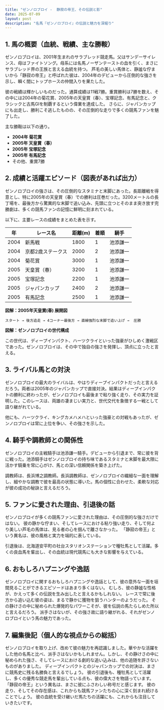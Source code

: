 ```yaml
---
title: "ゼンノロブロイ -  静寂の帝王、その伝説と影"
date: 2025-07-09
layout: post
description: "名馬『ゼンノロブロイ』の伝説と魅力を深堀り"
---
```


## 1. 馬の概要（血統、戦績、主な勝鞍）

ゼンノロブロイは、2001年生まれのサラブレッド競走馬。父はサンデーサイレンス、母はファイトソング。母系には名馬ノーザンテーストの血を引く、まさにサラブレッド界の王族と言える血統を持つ。  芦毛の美しい馬体と、静謐な佇まいから「静寂の帝王」と呼ばれた彼は、2004年のデビューから圧倒的な強さを示し、瞬く間にトップホースの仲間入りを果たした。

彼の戦績は輝かしいものだった。通算成績は11戦7勝。重賞勝利は7勝を数え、その中には2004年の菊花賞、2005年の天皇賞（春）、宝塚記念、有馬記念と、クラシックと古馬GIを制覇するという偉業を達成した。  さらに、ジャパンカップにも出走し、勝利こそ逃したものの、その圧倒的な走りで多くの競馬ファンを魅了した。

主な勝鞍は以下の通り。

* **2004年 菊花賞**
* **2005年 天皇賞（春）**
* **2005年 宝塚記念**
* **2005年 有馬記念**
* その他、重賞7勝


## 2. 成績と活躍エピソード（図表があれば出力）

ゼンノロブロイの強さは、その圧倒的なスタミナと末脚にあった。長距離戦を得意とし、特に2005年の天皇賞（春）での勝利は圧巻だった。3200メートルの長丁場を、最後方から驚異的な末脚で追い込み、先頭に立つとそのまま突き放す完勝劇は、多くの競馬ファンの記憶に鮮明に刻まれている。

以下に、主要レースの成績をまとめた表を示す。

| 年 | レース名           | 距離(m) | 着順 | 騎手     |
|---|--------------------|----------|-----|----------|
| 2004 | 新馬戦             | 1800     | 1   | 池添謙一 |
| 2004 | 京都2歳ステークス   | 2000     | 2   | 池添謙一 |
| 2004 | 菊花賞             | 3000     | 1   | 池添謙一 |
| 2005 | 天皇賞（春）       | 3200     | 1   | 池添謙一 |
| 2005 | 宝塚記念           | 2200     | 1   | 池添謙一 |
| 2005 | ジャパンカップ       | 2400     | 2   | 池添謙一 |
| 2005 | 有馬記念           | 2500     | 1   | 池添謙一 |


**図解：2005年天皇賞(春) 展開図**

```
スタート → 後方追走 → 4コーナー最後方 → 直線強烈な末脚で追い上げ →  圧勝
```

**図解：ゼンノロブロイの世代構成**

この世代は、ディープインパクト、ハーツクライといった強豪がひしめく激戦区であった。ゼンノロブロイは、その中で独自の強さを発揮し、頂点に立ったと言える。


## 3. ライバル馬との対決

ゼンノロブロイの最大のライバルは、やはりディープインパクトだったと言えるだろう。両者は2005年のジャパンカップで直接対決。結果はディープインパクトの勝利に終わったが、ゼンノロブロイも最後まで粘り強く走り、その実力を証明した。このレースは、両雄の凄まじい実力と、世代交代を象徴する一戦として語り継がれている。

他にも、ハーツクライ、キングカメハメハといった強豪との対戦もあったが、ゼンノロブロイは常に上位を争い、その強さを示した。


## 4. 騎手や調教師との関係性

ゼンノロブロイの主戦騎手は池添謙一騎手。デビューから引退まで、常に彼を背に戦った。池添騎手はゼンノロブロイの持ち味であるスタミナと末脚を最大限に活かす騎乗を常に心がけ、馬との深い信頼関係を築き上げた。

調教師は、長浜博之調教師。長浜調教師は、ゼンノロブロイの繊細な一面を理解し、細やかな調教で彼を最高の状態に導いた。馬の個性に合わせた、柔軟な対応が彼の成功の秘訣と言えるだろう。


## 5. ファンに愛された理由、引退後の話

ゼンノロブロイが多くの競馬ファンに愛された理由は、その圧倒的な強さだけではない。  彼の静かな佇まい、そしてレースにおける粘り強い走り、そして何より美しい芦毛の馬体は、見る者の心を掴んで離さなかった。  「静寂の帝王」という異名は、彼の風格と実力を端的に表している。

引退後は、北海道安平町の社台スタリオンステーションで種牡馬として活躍。多くの良血馬を輩出し、その血統は現代競馬にも大きな影響を与えている。


## 6. おもしろハプニングや逸話

ゼンノロブロイに関するおもしろハプニングや逸話として、彼の意外な一面を垣間見ることができるエピソードはあまり多くはない。  むしろ、彼の静謐な性格が、かえって多くの伝説を生み出したと言えるかもしれない。  レースで常に後方から追い込む彼の姿は、まるで静かに獲物を狙うハンターのようだった。  その静けさの中に秘められた爆発的なパワーこそが、彼を伝説の馬たらしめた所以と言えるだろう。  派手さはないが、その強さ故に語り継がれる、それがゼンノロブロイという馬の魅力であった。


## 7. 編集後記（個人的な視点からの総括）

ゼンノロブロイを取り上げ、改めて彼の魅力を再認識しました。華やかな活躍をした他の名馬と比べ、派手さはないかもしれません。しかし、その静けさの中に秘められた強さ、そしてレースにおける劇的な追い込みは、他の追随を許さないものがありました。  ディープインパクトとのジャパンカップでの対決は、まさに競馬史に残る名勝負と言えるでしょう。  彼の引退後も、種牡馬として活躍し、多くの優秀な競走馬を輩出している点も、彼の偉大さを物語っています。  「静寂の帝王」という異名は、まさに彼にふさわしい称号だと感じます。  彼の走り、そしてその存在感は、これからも競馬ファンたちの心に深く刻まれ続けることでしょう。  彼の血統を受け継いだ馬たちの活躍にも、これからも注目していきたいです。
